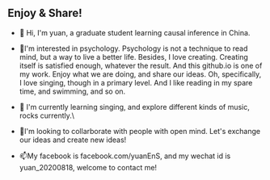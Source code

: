 ## Enjoy & Share!
- 👋 Hi, I'm yuan, a graduate student learning causal inference in China.
- 👀I'm interested in psychology.  Psychology is not a technique to read mind, but a way to live a better life. Besides, I love creating. Creating itself is satisfied enough, whatever the result. And this github.io is one of my work. Enjoy what we are doing, and share our ideas.
Oh, specifically, I love singing, though in a primary level. And I like reading in my spare time, and swimming, and so on.

- 🌱 I'm currently learning singing, and explore different kinds of music, rocks currently.\

- 💞️I'm looking to collarborate with people with open mind. Let's exchange our ideas and create new ideas!

- 📫My facebook is facebook.com/yuanEnS, and my wechat id is yuan_20200818, welcome to contact me!

